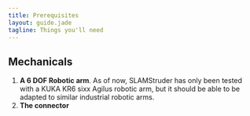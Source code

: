 ```yaml
---
title: Prerequisites
layout: guide.jade
tagline: Things you'll need
---
```


## Mechanicals

1. **A 6 DOF Robotic arm**. As of now, SLAMStruder has only been tested with a KUKA KR6 sixx Agilus robotic arm, but it should be able to be adapted to similar industrial robotic arms.
2. **The connector**
